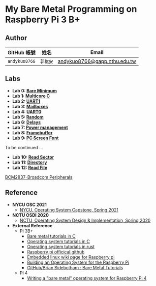 # My Bare Metal Programming on Raspberry Pi 3 B+

## Author
| GitHub 帳號 | 姓名 | Email |
| ----------- | --- | --- |
| `andykuo8766` | `郭紘安` | andykuo8766@gapp.nthu.edu.tw |

## Labs
* **Lab 0: [Bare Minimum](https://hackmd.io/@AndyKuo/Lab0)**
* **Lab 1: [Multicore C](https://hackmd.io/@AndyKuo/Lab1)**
* **Lab 2: [UART1](https://hackmd.io/@AndyKuo/Lab2)**
* **Lab 3: [Mailboxes](https://hackmd.io/@AndyKuo/Lab3)**
* **Lab 4: [UART0](https://hackmd.io/@AndyKuo/Lab4)**
* **Lab 5: [Random](https://hackmd.io/@AndyKuo/Lab5)** 
* **Lab 6: [Delays](https://hackmd.io/@AndyKuo/Lab6)** 
* **Lab 7: [Power management](https://hackmd.io/@AndyKuo/Lab7)** 
* **Lab 8: [Framebuffer](https://hackmd.io/@AndyKuo/Lab8)** 
* **Lab 9: [PC Screen Font](https://hackmd.io/@AndyKuo/Lab9)** 

To be continued ...
* **Lab 10: [Read Sector](https://hackmd.io/@AndyKuo/Lab10)** 
* **Lab 11: [Directory](https://hackmd.io/@AndyKuo/Lab11)** 
* **Lab 12: [Read File](https://hackmd.io/@AndyKuo/Lab12)** 



[BCM2837-Broadcom Peripherals](https://cs140e.sergio.bz/docs/BCM2837-ARM-Peripherals.pdf)

## Reference

* **NYCU OSC 2021**
	* [NYCU, Operating System Capstone, Spring 2021](https://grasslab.github.io/NYCU_Operating_System_Capstone/)
* **NCTU OSDI 2020**
	* [NCTU, Operating System Design & Implementation, Spring 2020](https://grasslab.github.io/osdi/en/index.html)
* **External Reference**	
	* Pi 3B+
		* [Bare metal tutorials in C](https://github.com/bztsrc/raspi3-tutorial)
		* [Operating system tutorials in C](https://github.com/s-matyukevich/raspberry-pi-os)
		* [Operating system tutorials in rust](https://github.com/rust-embedded/rust-raspi3-OS-tutorials)
		* [Raspberry pi officical github](https://github.com/raspberrypi/)
		* [Embedded linux wiki page for Raspberry pi](https://elinux.org/RPi_Hub)
		* [Building an Operating System for the Raspberry Pi](https://jsandler18.github.io/)
		* [GitHub/Brian Sidebotham : Bare Metal Tutorials](https://www.valvers.com/)
	* Pi 4	
		* [Writing a "bare metal" operating system for Raspberry Pi 4](https://github.com/isometimes/rpi4-osdev)
